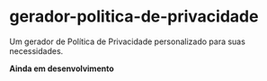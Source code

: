 # gerador-politica-de-privacidade
Um gerador de Política de Privacidade personalizado para suas necessidades.

**Ainda em desenvolvimento**
